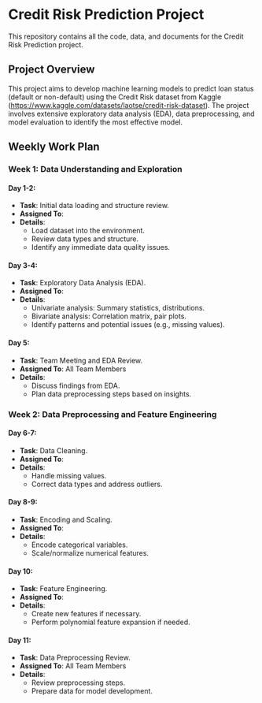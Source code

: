 # Credit Risk Prediction Project

This repository contains all the code, data, and documents for the Credit Risk Prediction project.

## Project Overview

This project aims to develop machine learning models to predict loan status (default or non-default) using the Credit Risk dataset from Kaggle (https://www.kaggle.com/datasets/laotse/credit-risk-dataset). The project involves extensive exploratory data analysis (EDA), data preprocessing, and model evaluation to identify the most effective model.

## Weekly Work Plan

### Week 1: Data Understanding and Exploration

#### Day 1-2:
- **Task**: Initial data loading and structure review.
- **Assigned To**: 
- **Details**:
  - Load dataset into the environment.
  - Review data types and structure.
  - Identify any immediate data quality issues.

#### Day 3-4:
- **Task**: Exploratory Data Analysis (EDA).
- **Assigned To**: 
- **Details**:
  - Univariate analysis: Summary statistics, distributions.
  - Bivariate analysis: Correlation matrix, pair plots.
  - Identify patterns and potential issues (e.g., missing values).

#### Day 5:
- **Task**: Team Meeting and EDA Review.
- **Assigned To**: All Team Members
- **Details**:
  - Discuss findings from EDA.
  - Plan data preprocessing steps based on insights.

### Week 2: Data Preprocessing and Feature Engineering

#### Day 6-7:
- **Task**: Data Cleaning.
- **Assigned To**: 
- **Details**:
  - Handle missing values.
  - Correct data types and address outliers.

#### Day 8-9:
- **Task**: Encoding and Scaling.
- **Assigned To**: 
- **Details**:
  - Encode categorical variables.
  - Scale/normalize numerical features.

#### Day 10:
- **Task**: Feature Engineering.
- **Assigned To**:
- **Details**:
  - Create new features if necessary.
  - Perform polynomial feature expansion if needed.

#### Day 11:
- **Task**: Data Preprocessing Review.
- **Assigned To**: All Team Members
- **Details**:
  - Review preprocessing steps.
  - Prepare data for model development.
